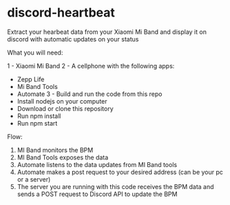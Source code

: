 # discord-heartbeat

Extract your hearbeat data from your Xiaomi Mi Band and display it on discord with automatic updates on your status

What you will need:

1 - Xiaomi Mi Band
2 - A cellphone with the following apps:
  - Zepp Life
  - Mi Band Tools
  - Automate
3 - Build and run the code from this repo
  - Install nodejs on your computer
  - Download or clone this repository
  - Run npm install
  - Run npm start

Flow:

1. MI Band monitors the BPM
2. MI Band Tools exposes the data
3. Automate listens to the data updates from MI Band tools
4. Automate makes a post request to your desired address (can be your pc or a server)
5. The server you are running with this code receives the BPM data and sends a POST request to Discord API to update the BPM
